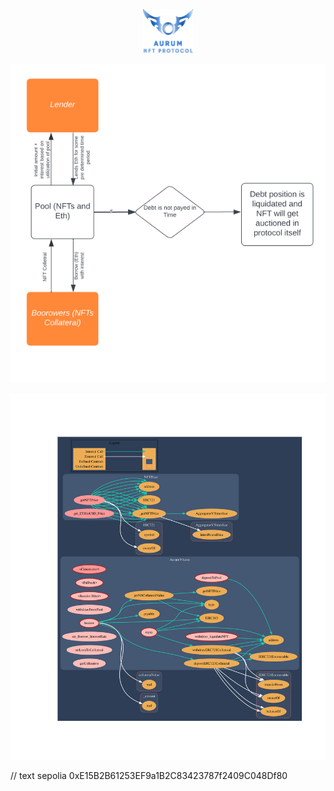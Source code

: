 <p align = "center"> 
  <img src="./svg.svg" height="70" width="80" style="background-color: black; display: inline-block;">
</p align = "center">

<p align = "center">
  <img src="./schema.png" alt="Schema of the project" title="Schema" />
</p align = "center">

![Alt text](./Hardhat/graph.svg)

[//]: # (import ./Hardhat/AurumV1-Description-Report.md)


// text sepolia 0xE15B2B61253EF9a1B2C83423787f2409C048Df80